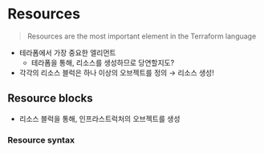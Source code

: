 # Resources

> Resources are the most important element in the Terraform language

- 테라폼에서 가장 중요한 엘리먼트
  - 테라폼을 통해, 리소스를 생성하므로 당연할지도?
- 각각의 리소스 블럭은 하나 이상의 오브젝트를 정의 → 리소스 생성!

## Resource blocks

- 리소스 블럭을 통해, 인프라스트럭처의 오브젝트를 생성

### Resource syntax


